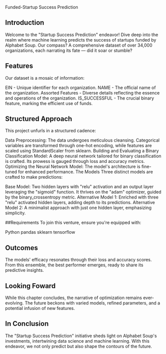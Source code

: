 Funded-Startup Success Prediction

## Introduction
Welcome to the "Startup Success Prediction" endeavor! Dive deep into the realm where machine learning predicts the success of startups funded by Alphabet Soup. Our compass? A comprehensive dataset of over 34,000 organizations, each narrating its fate — did it soar or stumble?

## Features
Our dataset is a mosaic of information:

EIN - Unique identifier for each organization.
NAME - The official name of the organization.
Assorted Features - Diverse details reflecting the essence and operations of the organization.
IS_SUCCESSFUL - The crucial binary feature, marking the efficient use of funds.


## Structured Approach
This project unfurls in a structured cadence:

Data Preprocessing: The data undergoes meticulous cleansing. Categorical variables are transformed through one-hot encoding, while features are scaled using StandardScaler from sklearn.
Building and Evaluating a Binary Classification Model: A deep neural network tailored for binary classification is crafted. Its prowess is gauged through loss and accuracy metrics.
Optimizing the Neural Network Model: The model's architecture is fine-tuned for enhanced performance.
The Models
Three distinct models are crafted to make predictions:

Base Model: Two hidden layers with "relu" activation and an output layer leveraging the "sigmoid" function. It thrives on the "adam" optimizer, guided by the binary_crossentropy metric.
Alternative Model 1: Enriched with three "relu" activated hidden layers, adding depth to its predictions.
Alternative Model 2: A minimalist approach with just one hidden layer, emphasizing simplicity.

##Requirements
To join this venture, ensure you're equipped with:

Python
pandas
sklearn
tensorflow

## Outcomes
The models' efficacy resonates through their loss and accuracy scores. From this ensemble, the best performer emerges, ready to share its predictive insights.

## Looking Foward
While this chapter concludes, the narrative of optimization remains ever-evolving. The future beckons with varied models, refined parameters, and a potential infusion of new features.

## In Conclusion
The "Startup Success Prediction" initiative sheds light on Alphabet Soup's investments, intertwining data science and machine learning. With this endeavor, we not only predict but also shape the contours of the future.
